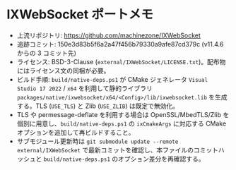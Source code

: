 # IXWebSocket ポートメモ

- 上流リポジトリ: https://github.com/machinezone/IXWebSocket
- 追跡コミット: 150e3d83b5f6a2a47f456b79330a9afe87cd379c (v11.4.6 からの 3 コミット先)
- ライセンス: BSD-3-Clause (`external/IXWebSocket/LICENSE.txt`)。配布物にはライセンス文の同梱が必要。
- ビルド手順: `build/native-deps.ps1` が CMake ジェネレータ `Visual Studio 17 2022` / `x64` を利用して静的ライブラリ `packages/native/ixwebsocket/x64/<Config>/lib/ixwebsocket.lib` を生成する。TLS (`USE_TLS`) と Zlib (`USE_ZLIB`) は既定で無効化。
- TLS や permessage-deflate を利用する場合は OpenSSL/MbedTLS/Zlib を個別に用意し、`build/native-deps.ps1` の `ixCmakeArgs` に対応する CMake オプションを追加して再ビルドすること。
- サブモジュール更新時は `git submodule update --remote external/IXWebSocket` で最新コミットを確認し、本ファイルのコミットハッシュと `build/native-deps.ps1` のオプション差分を再確認する。
